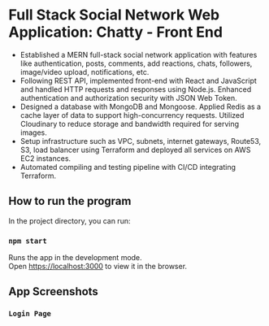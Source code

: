 # Full Stack Social Network Web Application: Chatty - Front End

+	Established a MERN full-stack social network application with features like authentication, posts, comments, add reactions, chats, followers, image/video upload, notifications, etc. 
+	Following REST API, implemented front-end with React and JavaScript and handled HTTP requests and responses using Node.js. Enhanced authentication and authorization security with JSON Web Token.
+	Designed a database with MongoDB and Mongoose. Applied Redis as a cache layer of data to support high-concurrency requests. Utilized Cloudinary to reduce storage and bandwidth required for serving images.
+	Setup infrastructure such as VPC, subnets, internet gateways, Route53, S3, load balancer using Terraform and deployed all services on AWS EC2 instances. 
+	Automated compiling and testing pipeline with CI/CD integrating Terraform.

## How to run the program

In the project directory, you can run:

### `npm start`

Runs the app in the development mode.\
Open [https://localhost:3000](http://localhost:3000) to view it in the browser.

## App Screenshots
### `Login Page`
